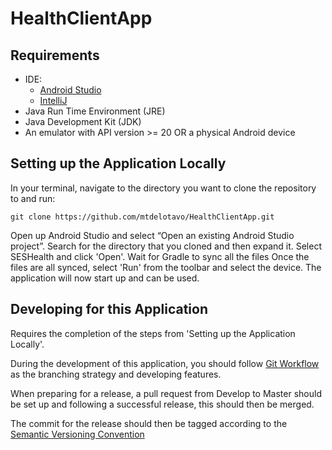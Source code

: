 # HealthClientApp

## Requirements
* IDE:
  * [Android Studio](https://developer.android.com/studio/)
  * [IntelliJ](https://www.jetbrains.com/help/idea/getting-started-with-android-development.html)
* Java Run Time Environment (JRE)
* Java Development Kit (JDK)
* An emulator with API version >= 20 OR a physical Android device


## Setting up the Application Locally
In your terminal, navigate to the directory you want to clone the repository to and run:


`git clone https://github.com/mtdelotavo/HealthClientApp.git`


Open up Android Studio and select “Open an existing Android Studio project”. Search for the directory that you cloned and then expand it. Select SESHealth and click 'Open'.
Wait for Gradle to sync all the files
Once the files are all synced, select 'Run' from the toolbar and select the device.
The application will now start up and can be used.

## Developing for this Application
Requires the completion of the steps from 'Setting up the Application Locally'.


During the development of this application, you should follow [Git Workflow](https://www.atlassian.com/git/tutorials/comparing-workflows/gitflow-workflow) as the branching strategy and developing features.


When preparing for a release, a pull request from Develop to Master should be set up and following a successful release, this should then be merged.


The commit for the release should then be tagged according to the [Semantic Versioning Convention](https://semver.org/)
